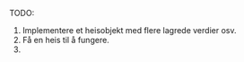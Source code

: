 TODO: 

1. Implementere et heisobjekt med flere lagrede verdier osv. 
2. Få en heis til å fungere.
3. 

